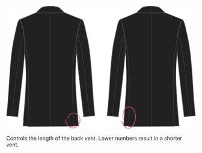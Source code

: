 
![Longitud de la abertura trasera](backventlength.svg)

Controls the length of the back vent. Lower numbers result in a shorter vent.

